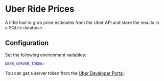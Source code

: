 # Uber Ride Prices

A little tool to grab price estimates from the Uber API and store the results in a SQLite database.

## Configuration

Set the following environment variables:

```bash
UBER_SERVER_TOKEN=
```

You can get a server token from the [Uber Developer Portal](https://developer.uber.com/dashboard/).